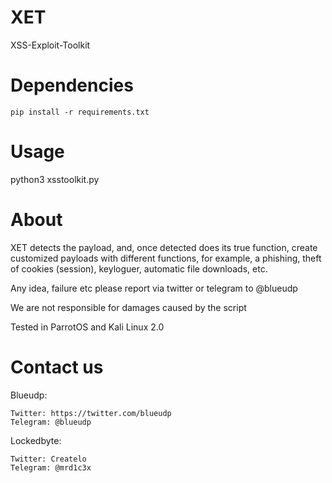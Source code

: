 # XET
XSS-Exploit-Toolkit

# Dependencies
    pip install -r requirements.txt
# Usage
python3 xsstoolkit.py
# About
XET detects the payload, and, once detected does its true function, create customized payloads with different functions, for example, a phishing, theft of cookies (session), keyloguer, automatic file downloads, etc.

Any idea, failure etc please report via twitter or telegram to @blueudp

We are not responsible for damages caused by the script

Tested in ParrotOS and Kali Linux 2.0
# Contact us
Blueudp:



    Twitter: https://twitter.com/blueudp
    Telegram: @blueudp

Lockedbyte:




    Twitter: Createlo
    Telegram: @mrd1c3x
